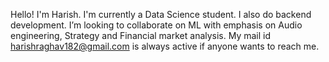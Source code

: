 Hello! I'm Harish.
I'm currently a Data Science student. I also do backend development.
I’m looking to collaborate on ML with emphasis on Audio engineering, Strategy and Financial market analysis.
My  mail id harishraghav182@gmail.com is always active if anyone wants to reach me.
